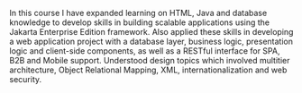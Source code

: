 In this course I have expanded learning on HTML, Java and database knowledge to develop skills in building scalable applications using the Jakarta Enterprise Edition framework. Also applied these skills in developing a web application project with a database layer, business logic, presentation logic and client-side components, as well as a RESTful interface for SPA, B2B and Mobile support. Understood design topics which involved multitier architecture, Object Relational Mapping, XML, internationalization and web security.
